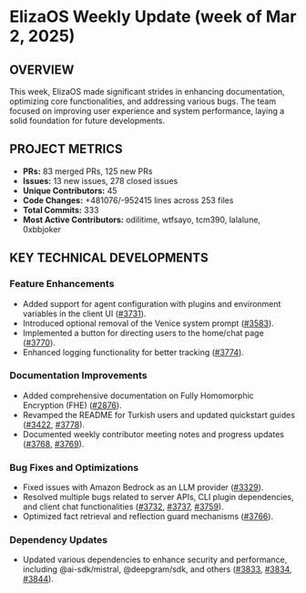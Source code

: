 # ElizaOS Weekly Update (week of Mar 2, 2025)

## OVERVIEW 
This week, ElizaOS made significant strides in enhancing documentation, optimizing core functionalities, and addressing various bugs. The team focused on improving user experience and system performance, laying a solid foundation for future developments.

## PROJECT METRICS
- **PRs:** 83 merged PRs, 125 new PRs
- **Issues:** 13 new issues, 278 closed issues
- **Unique Contributors:** 45
- **Code Changes:** +481076/-952415 lines across 253 files
- **Total Commits:** 333
- **Most Active Contributors:** odilitime, wtfsayo, tcm390, lalalune, 0xbbjoker

## KEY TECHNICAL DEVELOPMENTS

### Feature Enhancements
- Added support for agent configuration with plugins and environment variables in the client UI ([#3731](https://github.com/elizaos/eliza/pull/3731)).
- Introduced optional removal of the Venice system prompt ([#3583](https://github.com/elizaos/eliza/pull/3583)).
- Implemented a button for directing users to the home/chat page ([#3770](https://github.com/elizaos/eliza/pull/3770)).
- Enhanced logging functionality for better tracking ([#3774](https://github.com/elizaos/eliza/pull/3774)).

### Documentation Improvements
- Added comprehensive documentation on Fully Homomorphic Encryption (FHE) ([#2876](https://github.com/elizaos/eliza/pull/2876)).
- Revamped the README for Turkish users and updated quickstart guides ([#3422](https://github.com/elizaos/eliza/pull/3422), [#3778](https://github.com/elizaos/eliza/pull/3778)).
- Documented weekly contributor meeting notes and progress updates ([#3768](https://github.com/elizaos/eliza/pull/3768), [#3769](https://github.com/elizaos/eliza/pull/3769)).

### Bug Fixes and Optimizations
- Fixed issues with Amazon Bedrock as an LLM provider ([#3329](https://github.com/elizaos/eliza/pull/3329)).
- Resolved multiple bugs related to server APIs, CLI plugin dependencies, and client chat functionalities ([#3732](https://github.com/elizaos/eliza/pull/3732), [#3737](https://github.com/elizaos/eliza/pull/3737), [#3759](https://github.com/elizaos/eliza/pull/3759)).
- Optimized fact retrieval and reflection guard mechanisms ([#3766](https://github.com/elizaos/eliza/pull/3766)).

### Dependency Updates
- Updated various dependencies to enhance security and performance, including @ai-sdk/mistral, @deepgram/sdk, and others ([#3833](https://github.com/elizaos/eliza/pull/3833), [#3834](https://github.com/elizaos/eliza/pull/3834), [#3844](https://github.com/elizaos/eliza/pull/3844)).